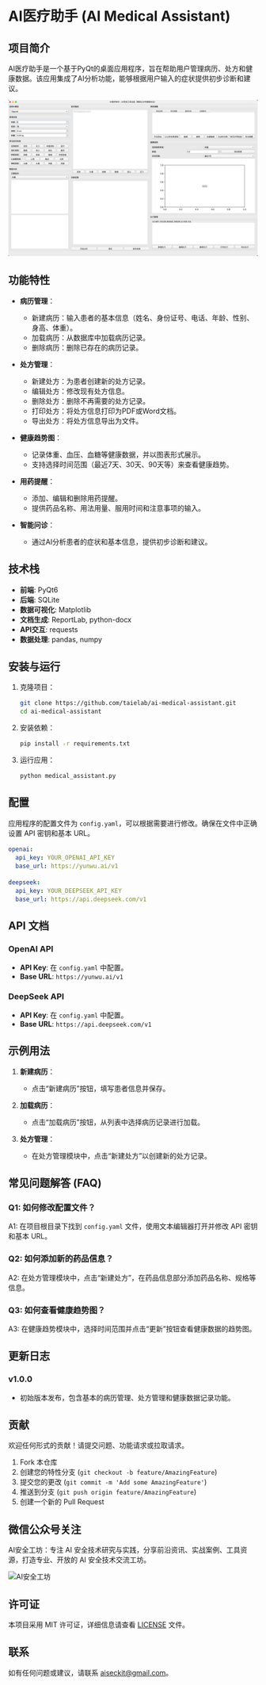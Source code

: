 # AI医疗助手 (AI Medical Assistant)

## 项目简介

AI医疗助手是一个基于PyQt的桌面应用程序，旨在帮助用户管理病历、处方和健康数据。该应用集成了AI分析功能，能够根据用户输入的症状提供初步诊断和建议。

![AI安全工坊](./images/gui.png)

## 功能特性

- **病历管理**：
  - 新建病历：输入患者的基本信息（姓名、身份证号、电话、年龄、性别、身高、体重）。
  - 加载病历：从数据库中加载病历记录。
  - 删除病历：删除已存在的病历记录。

- **处方管理**：
  - 新建处方：为患者创建新的处方记录。
  - 编辑处方：修改现有处方信息。
  - 删除处方：删除不再需要的处方记录。
  - 打印处方：将处方信息打印为PDF或Word文档。
  - 导出处方：将处方信息导出为文件。

- **健康趋势图**：
  - 记录体重、血压、血糖等健康数据，并以图表形式展示。
  - 支持选择时间范围（最近7天、30天、90天等）来查看健康趋势。

- **用药提醒**：
  - 添加、编辑和删除用药提醒。
  - 提供药品名称、用法用量、服用时间和注意事项的输入。

- **智能问诊**：
  - 通过AI分析患者的症状和基本信息，提供初步诊断和建议。

## 技术栈

- **前端**: PyQt6
- **后端**: SQLite
- **数据可视化**: Matplotlib
- **文档生成**: ReportLab, python-docx
- **API交互**: requests
- **数据处理**: pandas, numpy

## 安装与运行

1. 克隆项目：

   ```bash
   git clone https://github.com/taielab/ai-medical-assistant.git
   cd ai-medical-assistant
   ```

2. 安装依赖：

   ```bash
   pip install -r requirements.txt
   ```

3. 运行应用：

   ```bash
   python medical_assistant.py
   ```

## 配置

应用程序的配置文件为 `config.yaml`，可以根据需要进行修改。确保在文件中正确设置 API 密钥和基本 URL。

```yaml
openai:
  api_key: YOUR_OPENAI_API_KEY
  base_url: https://yunwu.ai/v1

deepseek:
  api_key: YOUR_DEEPSEEK_API_KEY
  base_url: https://api.deepseek.com/v1
```

## API 文档

### OpenAI API

- **API Key**: 在 `config.yaml` 中配置。
- **Base URL**: `https://yunwu.ai/v1`

### DeepSeek API

- **API Key**: 在 `config.yaml` 中配置。
- **Base URL**: `https://api.deepseek.com/v1`

## 示例用法

1. **新建病历**：
   - 点击“新建病历”按钮，填写患者信息并保存。

2. **加载病历**：
   - 点击“加载病历”按钮，从列表中选择病历记录进行加载。

3. **处方管理**：
   - 在处方管理模块中，点击“新建处方”以创建新的处方记录。

## 常见问题解答 (FAQ)

### Q1: 如何修改配置文件？

A1: 在项目根目录下找到 `config.yaml` 文件，使用文本编辑器打开并修改 API 密钥和基本 URL。

### Q2: 如何添加新的药品信息？

A2: 在处方管理模块中，点击“新建处方”，在药品信息部分添加药品名称、规格等信息。

### Q3: 如何查看健康趋势图？

A3: 在健康趋势模块中，选择时间范围并点击“更新”按钮查看健康数据的趋势图。

## 更新日志

### v1.0.0

- 初始版本发布，包含基本的病历管理、处方管理和健康数据记录功能。

## 贡献

欢迎任何形式的贡献！请提交问题、功能请求或拉取请求。

1. Fork 本仓库
2. 创建您的特性分支 (`git checkout -b feature/AmazingFeature`)
3. 提交您的更改 (`git commit -m 'Add some AmazingFeature'`)
4. 推送到分支 (`git push origin feature/AmazingFeature`)
5. 创建一个新的 Pull Request

## 微信公众号关注

 AI安全工坊：专注 AI 安全技术研究与实践，分享前沿资讯、实战案例、工具资源，打造专业、开放的 AI 安全技术交流工坊。

![AI安全工坊](./images/wechat.png)

## 许可证

本项目采用 MIT 许可证，详细信息请查看 [LICENSE](LICENSE) 文件。

## 联系

如有任何问题或建议，请联系 [aiseckit@gmail.com](mailto:aiseckit@gmail.com)。
